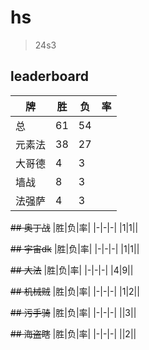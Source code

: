 # hs

> 24s3

## leaderboard
|牌|胜|负|率|
|-|-|-|-|
|总|61|54||
|元素法|38|27||
|大哥德|4|3||
|墙战|8|3||
|法强萨|4|3||


~~## 奥丁战~~
|胜|负|率|
|-|-|-|
|1|1||

~~## 宇宙dk~~
|胜|负|率|
|-|-|-|
|1|1||

~~## 大法~~
|胜|负|率|
|-|-|-|
|4|9||

~~## 机械贼~~
|胜|负|率|
|-|-|-|
|1|2||

~~## 污手骑~~
|胜|负|率|
|-|-|-|
||3||

~~## 海盗瞎~~
|胜|负|率|
|-|-|-|
||2||
